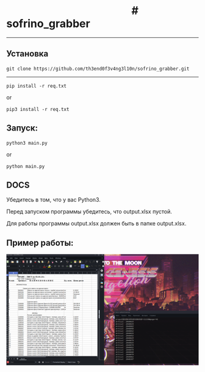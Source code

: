 <h1>     &#8195;&#8195; &#8195;&#8195;&#8195;&#8195;&#8195; &#8195;&#8195;&#8195;&#8195; #           sofrino_grabber</h1>

----


<h2> Установка </h2>

    git clone https://github.com/th3end0f3v4ng3l10n/sofrino_grabber.git
----
    pip install -r req.txt
or 

    pip3 install -r req.txt

<h2>Запуск: </h2>
    
    python3 main.py
or
    
    python main.py

<h2>DOCS</h2>
Убедитесь в том, что у вас Python3.

Перед запуском программы убедитесь, что output.xlsx пустой.

Для работы программы output.xlsx должен быть в папке output.xlsx.

<h2> Пример работы: </h2>

![Image alt](https://github.com/th3end0f3v4ng3l10n/sofrino_grabber/blob/main/example.png)
